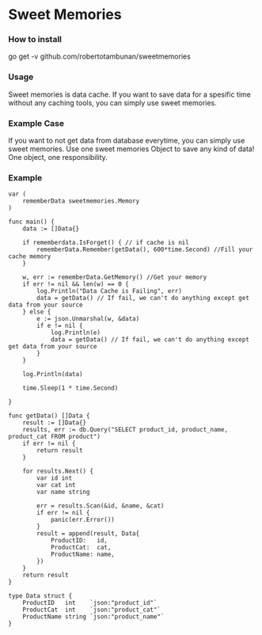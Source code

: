 # Sweet Memories

### How to install
go get -v github.com/robertotambunan/sweetmemories

### Usage
Sweet memories is data cache. If you want to save data for a spesific time without any caching tools, you can simply use sweet memories.

### Example Case
If you want to not get data from database everytime, you can simply use sweet memories. Use one sweet memories Object to save any kind of data! One object, one responsibility.


### Example

```
var (
	rememberData sweetmemories.Memory
)

func main() {
	data := []Data{}

	if rememberdata.IsForget() { // if cache is nil
		rememberData.Remember(getData(), 600*time.Second) //Fill your cache memory
	}

	w, err := rememberData.GetMemory() //Get your memory
	if err != nil && len(w) == 0 {
		log.Println("Data Cache is Failing", err)
		data = getData() // If fail, we can't do anything except get data from your source
	} else {
		e := json.Unmarshal(w, &data)
		if e != nil {
			log.Println(e)
			data = getData() // If fail, we can't do anything except get data from your source
		}
	}

	log.Println(data)

	time.Sleep(1 * time.Second)

}

func getData() []Data {
	result := []Data{}
	results, err := db.Query("SELECT product_id, product_name, product_cat FROM product")
	if err != nil {
		return result
	}

	for results.Next() {
		var id int
		var cat int
		var name string

		err = results.Scan(&id, &name, &cat)
		if err != nil {
			panic(err.Error())
		}
		result = append(result, Data{
			ProductID:   id,
			ProductCat:  cat,
			ProductName: name,
		})
	}
	return result
}

type Data struct {
	ProductID   int    `json:"product_id"`
	ProductCat  int    `json:"product_cat"`
	ProductName string `json:"product_name"`
}


```